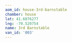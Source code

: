```yaml
---
aom_id: house-3rd-barnstable
chamber: house
lat: 41.6076277
lng: -70.520754
name: 3rd Barnstable
van_id: '003'
---
```

